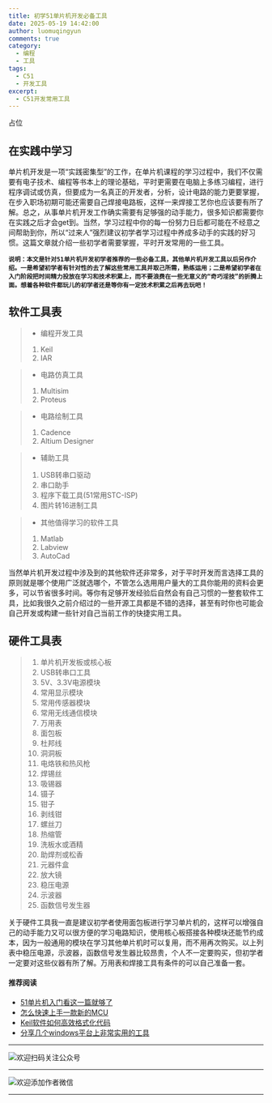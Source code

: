 ```yaml
---
title: 初学51单片机开发必备工具
date: 2025-05-19 14:42:00
author: luomuqingyun
comments: true
category:
  - 编程
  - 工具
tags:
  - C51
  - 开发工具
excerpt:
  - C51开发常用工具
---
```

占位
## 在实践中学习
单片机开发是一项“实践密集型”的工作，在单片机课程的学习过程中，我们不仅需要有电子技术、编程等书本上的理论基础，平时更需要在电脑上多练习编程，进行程序调试或仿真，但要成为一名真正的开发者，分析，设计电路的能力更要掌握，在步入职场初期可能还需要自己焊接电路板，这样一来焊接工艺你也应该要有所了解。总之，从事单片机开发工作确实需要有足够强的动手能力，很多知识都需要你在实践之后才会get到。当然，学习过程中你的每一份努力日后都可能在不经意之间帮助到你，所以“过来人”强烈建议初学者学习过程中养成多动手的实践的好习惯。这篇文章就介绍一些初学者需要掌握，平时开发常用的一些工具。   

**`
说明：本文是针对51单片机开发初学者推荐的一些必备工具，其他单片机开发工具以后另作介绍。一是希望初学者有针对性的去了解这些常用工具并取己所需，熟练运用；二是希望初学者在入门阶段把时间精力投放在学习和技术积累上，而不要浪费在一些无意义的“奇巧淫技”的折腾上面。想着各种软件都玩儿的初学者还是等你有一定技术积累之后再去玩吧！
`**
## 软件工具表
> - 编程开发工具
>1. Keil
>2. IAR

> - 电路仿真工具
> 1. Multisim 
> 2. Proteus

> - 电路绘制工具
> 1. Cadence 
> 2. Altium Designer

> - 辅助工具
> 1. USB转串口驱动
> 1. 串口助手
> 2. 程序下载工具(51常用STC-ISP)
> 2. 图片转16进制工具

> - 其他值得学习的软件工具
> 1. Matlab  
> 2. Labview   
> 3. AutoCad   

当然单片机开发过程中涉及到的其他软件还非常多，对于平时开发而言选择工具的原则就是哪个使用广泛就选哪个，不管怎么选用用户量大的工具你能用的资料会更多，可以节省很多时间。等你有足够开发经验后自然会有自己习惯的一整套软件工具，比如我很久之前介绍过的一些开源工具都是不错的选择，甚至有时你也可能会自己开发或构建一些针对自己当前工作的快捷实用工具。

## 硬件工具表
>1. 单片机开发板或核心板
>1. USB转串口工具
>1. 5V、3.3V电源模块
>1. 常用显示模块
>1. 常用传感器模块
>1. 常用无线通信模块
>1. 万用表
>2. 面包板
>1. 杜邦线  
>1. 洞洞板
>1. 电烙铁和热风枪  
>1. 焊锡丝
>1. 吸锡器
>1. 镊子
>1. 钳子
>1. 剥线钳
>1. 螺丝刀
>1. 热缩管
>1. 洗板水或酒精
>1. 助焊剂或松香
>1. 元器件盒
>1. 放大镜
>1. 稳压电源
>1. 示波器
>1. 函数信号发生器

关于硬件工具我一直是建议初学者使用面包板进行学习单片机的，这样可以增强自己的动手能力又可以很方便的学习电路知识，使用核心板搭接各种模块还能节约成本，因为一般通用的模块在学习其他单片机时可以复用，而不用再次购买。以上列表中稳压电源，示波器，函数信号发生器比较昂贵，个人不一定要购买，但初学者一定要对这些仪器有所了解。万用表和焊接工具有条件的可以自己准备一套。

#### 推荐阅读
- [51单片机入门看这一篇就够了](https://mp.weixin.qq.com/s?__biz=MzI1OTQ4MTg4Ng==&mid=2247485523&idx=1&sn=b7fcd1b86e2467d6f03b1a520c39bb06&chksm=ea790022dd0e893452c4994fa16d63111b16d9878c303712f695b58b7af360b7b18c1ed4b201&token=1711068967&lang=zh_CN#rd)
- [怎么快速上手一款新的MCU](https://mp.weixin.qq.com/s?__biz=MzI1OTQ4MTg4Ng==&mid=2247485581&idx=1&sn=b36e6536717774f7931c7aa93d5b237a&chksm=ea7900fcdd0e89ea0db13737720edc996fcb3fdbab3e43b4a92316240ac66d4b5a8bf9a07e78&token=466212876&lang=zh_CN#rd)
- [Keil软件如何高效格式化代码](https://mp.weixin.qq.com/s?__biz=MzI1OTQ4MTg4Ng==&mid=2247485572&idx=1&sn=17cefa35d9d660083d419a7e9b6db6f7&chksm=ea7900f5dd0e89e35b65ba26354cc69ad24f686d8e18abd34e0932567a9345e8c9ed653eee6b&token=1711068967&lang=zh_CN#rd)
- [分享几个windows平台上非常实用的工具](https://mp.weixin.qq.com/s?__biz=MzI1OTQ4MTg4Ng==&mid=2247485420&idx=2&sn=728ca4abbadf7caf51c392e7d7045cbe&chksm=ea790f9ddd0e868b9fa162c80db1876199845f387bbe851c8d38a4e8412329ae635916c13cfb&token=1711068967&lang=zh_CN#rd)


----
![欢迎扫码关注公众号](https://files.mdnice.com/user/38598/659b642c-fcce-4f9c-becc-038eadd2c655.jpg)

----
![欢迎添加作者微信](https://files.mdnice.com/user/38598/37e7b97e-a5c7-44d1-9e48-bbe22ab3141d.jpg)

----
